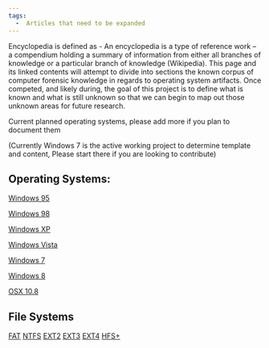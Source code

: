 ```yaml
---
tags:
  -  Articles that need to be expanded 
---
```

Encyclopedia is defined as - An encyclopedia is a type of reference work
– a compendium holding a summary of information from either all branches
of knowledge or a particular branch of knowledge (Wikipedia). This page
and its linked contents will attempt to divide into sections the known
corpus of computer forensic knowledge in regards to operating system
artifacts. Once competed, and likely during, the goal of this project is
to define what is known and what is still unknown so that we can begin
to map out those unknown areas for future research.

Current planned operating systems, please add more if you plan to
document them

(Currently Windows 7 is the active working project to determine template
and content, Please start there if you are looking to contribute)

## Operating Systems:

[Windows 95](windows_95.md)

[Windows 98](windows_98.md)

[Windows XP](windows_xp.md)

[Windows Vista](windows_vista.md)

[Windows 7](windows_7.md)

[Windows 8](windows_8.md)

[OSX 10.8](osx_10.8.md)

## File Systems

[FAT](fat.md) [NTFS](ntfs.md) [EXT2](ext2.md)
[EXT3](ext3.md) [EXT4](ext4.md) [HFS+](hfs%2B.md)